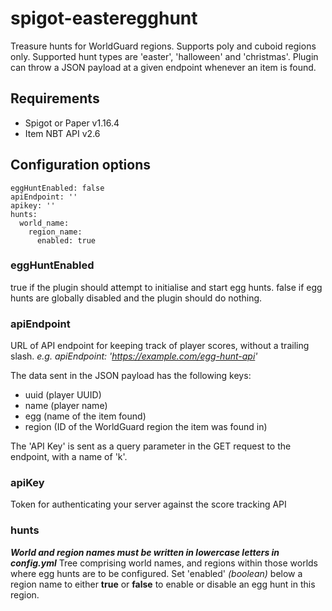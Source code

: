 # spigot-easteregghunt
Treasure hunts for WorldGuard regions. Supports poly and cuboid regions only. Supported hunt types are 'easter', 'halloween' and 'christmas'. Plugin can throw a JSON payload at a given endpoint whenever an item is found.

## Requirements
- Spigot or Paper v1.16.4
- Item NBT API v2.6

## Configuration options
```
eggHuntEnabled: false
apiEndpoint: ''
apikey: ''
hunts:
  world_name:
    region_name:
      enabled: true
```

### eggHuntEnabled
true if the plugin should attempt to initialise and start egg hunts.
false if egg hunts are globally disabled and the plugin should do nothing.

### apiEndpoint
URL of API endpoint for keeping track of player scores, without a trailing slash.
_e.g. apiEndpoint: 'https://example.com/egg-hunt-api'_

The data sent in the JSON payload has the following keys:
- uuid (player UUID)
- name (player name)
- egg (name of the item found)
- region (ID of the WorldGuard region the item was found in)

The 'API Key' is sent as a query parameter in the GET request to the endpoint, with a name of 'k'.

### apiKey
Token for authenticating your server against the score tracking API

### hunts
_**World and region names must be written in lowercase letters in config.yml**_
Tree comprising world names, and regions within those worlds where egg hunts are to be configured.
Set 'enabled' _(boolean)_ below a region name to either **true** or **false** to enable or disable an egg hunt in this region.
